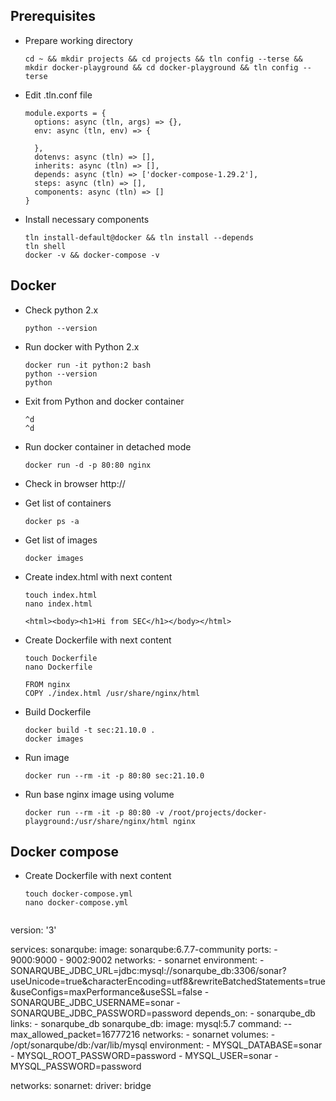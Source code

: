 ## Prerequisites
* Prepare working directory
  ```
  cd ~ && mkdir projects && cd projects && tln config --terse && mkdir docker-playground && cd docker-playground && tln config --terse
  ```
* Edit .tln.conf file 
  ```
  module.exports = {
    options: async (tln, args) => {},
    env: async (tln, env) => {

    },
    dotenvs: async (tln) => [],
    inherits: async (tln) => [],
    depends: async (tln) => ['docker-compose-1.29.2'],
    steps: async (tln) => [],
    components: async (tln) => []
  }
  ```
* Install necessary components
  ```
  tln install-default@docker && tln install --depends
  tln shell
  docker -v && docker-compose -v
  ```

## Docker
* Check python 2.x
  ```
  python --version
  ```
* Run docker with Python 2.x
  ```
  docker run -it python:2 bash
  python --version
  python
  ```
* Exit from Python and docker container
  ```
  ^d
  ^d
  ```
* Run docker container in detached mode
  ```
  docker run -d -p 80:80 nginx
  ```
* Check in browser http://<ip>
* Get list of containers
  ```
  docker ps -a
  ```
* Get list of images
  ```
  docker images
  ```
* Create index.html with next content
  ```
  touch index.html
  nano index.html
  ```
  
  ```
  <html><body><h1>Hi from SEC</h1></body></html>
  ```
* Create Dockerfile with next content
  ```
  touch Dockerfile
  nano Dockerfile
  ```
  
  ```
  FROM nginx
  COPY ./index.html /usr/share/nginx/html
  ```
* Build Dockerfile
  ```
  docker build -t sec:21.10.0 .
  docker images
  ```
  
* Run image
  ```
  docker run --rm -it -p 80:80 sec:21.10.0
  ```
  
* Run base nginx image using volume
  ```
  docker run --rm -it -p 80:80 -v /root/projects/docker-playground:/usr/share/nginx/html nginx
  ```
  
  

## Docker compose
* Create Dockerfile with next content
  ```
  touch docker-compose.yml
  nano docker-compose.yml
  ```
  
  ```
version: '3'

services:
  sonarqube:
    image: sonarqube:6.7.7-community
    ports:
      - 9000:9000
      - 9002:9002
    networks:
      - sonarnet
    environment:
      - SONARQUBE_JDBC_URL=jdbc:mysql://sonarqube_db:3306/sonar?useUnicode=true&characterEncoding=utf8&rewriteBatchedStatements=true&useConfigs=maxPerformance&useSSL=false
      - SONARQUBE_JDBC_USERNAME=sonar
      - SONARQUBE_JDBC_PASSWORD=password
    depends_on:
      - sonarqube_db
    links:
      - sonarqube_db
  sonarqube_db:
    image: mysql:5.7
    command: --max_allowed_packet=16777216
    networks:
      - sonarnet
    volumes:
      - /opt/sonarqube/db:/var/lib/mysql
    environment:
      - MYSQL_DATABASE=sonar
      - MYSQL_ROOT_PASSWORD=password
      - MYSQL_USER=sonar
      - MYSQL_PASSWORD=password

networks:
  sonarnet:
    driver: bridge
  ```
